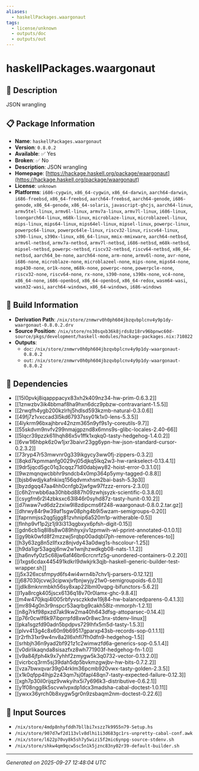 ```yaml
---
aliases:
  - haskellPackages.waargonaut
tags:
  - license/unknown
  - outputs/doc
  - outputs/out
---
```


# haskellPackages.waargonaut

## 📝 Description

JSON wrangling

## 📋 Package Information

- **Name**: `haskellPackages.waargonaut`
- **Version**: `0.8.0.2`
- **Available**: ✅ Yes
- **Broken**: ✅ No
- **Description**: JSON wrangling
- **Homepage**: [https://hackage.haskell.org/package/waargonaut](https://hackage.haskell.org/package/waargonaut)
- **License**: `unknown`
- **Platforms**: `i686-cygwin`, `x86_64-cygwin`, `x86_64-darwin`, `aarch64-darwin`, `i686-freebsd`, `x86_64-freebsd`, `aarch64-freebsd`, `aarch64-genode`, `i686-genode`, `x86_64-genode`, `x86_64-solaris`, `javascript-ghcjs`, `aarch64-linux`, `armv5tel-linux`, `armv6l-linux`, `armv7a-linux`, `armv7l-linux`, `i686-linux`, `loongarch64-linux`, `m68k-linux`, `microblaze-linux`, `microblazeel-linux`, `mips-linux`, `mips64-linux`, `mips64el-linux`, `mipsel-linux`, `powerpc-linux`, `powerpc64-linux`, `powerpc64le-linux`, `riscv32-linux`, `riscv64-linux`, `s390-linux`, `s390x-linux`, `x86_64-linux`, `mmix-mmixware`, `aarch64-netbsd`, `armv6l-netbsd`, `armv7a-netbsd`, `armv7l-netbsd`, `i686-netbsd`, `m68k-netbsd`, `mipsel-netbsd`, `powerpc-netbsd`, `riscv32-netbsd`, `riscv64-netbsd`, `x86_64-netbsd`, `aarch64_be-none`, `aarch64-none`, `arm-none`, `armv6l-none`, `avr-none`, `i686-none`, `microblaze-none`, `microblazeel-none`, `mips-none`, `mips64-none`, `msp430-none`, `or1k-none`, `m68k-none`, `powerpc-none`, `powerpcle-none`, `riscv32-none`, `riscv64-none`, `rx-none`, `s390-none`, `s390x-none`, `vc4-none`, `x86_64-none`, `i686-openbsd`, `x86_64-openbsd`, `x86_64-redox`, `wasm64-wasi`, `wasm32-wasi`, `aarch64-windows`, `x86_64-windows`, `i686-windows`

## 🔧 Build Information

- **Derivation Path**: `/nix/store/znmwrv0h0ph604jbzqvbplcnv4y9p1dy-waargonaut-0.8.0.2.drv`
- **Source Position**: `/nix/store/ns30sqxb36k8jrds8z18rv96bpnwc60d-source/pkgs/development/haskell-modules/hackage-packages.nix:710822`
- **Outputs**:
  - `doc`:  `/nix/store/znmwrv0h0ph604jbzqvbplcnv4y9p1dy-waargonaut-0.8.0.2`
  - `out`:  `/nix/store/znmwrv0h0ph604jbzqvbplcnv4y9p1dy-waargonaut-0.8.0.2`

## 🔗 Dependencies

- [[15l0pvkj8iqapppacyx83xh2k409nz34-hw-prim-0.6.3.2]]
- [[1znwzbv3ik4bbmaf8ha9hxn6dcz9pbzw-contravariant-1.5.5]]
- [[2rwqfh4ygb200kzlrhj5hdlsd593kzmb-natural-0.3.0.6]]
- [[49fj7z1vxccad3l5kd67937ssy01k1x0-lens-5.3.5]]
- [[4lykrm96bxajhbrv42nzm365n9yf9s1y-coreutils-9.7]]
- [[55skdvm9nvfv299nmajgpznd8x6mns9s-glibc-locales-2.40-66]]
- [[5lqcr39pzzk61lhqh86x5v1ffk1xqkq0-tasty-hedgehog-1.4.0.2]]
- [[6vw1l6hbpk6z0w1jxr3baivr23gg6ypn-hw-json-standard-cursor-0.2.3.2]]
- [[73ryp47r53mwvnr0g339ikgycy3ww0fj-zippers-0.3.2]]
- [[8qkd7kpmmanfg0029vj05djkq5lkq2w3-hw-rankselect-0.13.4.1]]
- [[9dr5jqcd5gc01q3cqqz71dl0dabjwy82-hoist-error-0.3.1.0]]
- [[9wzmqnqwcbbhr9sndcb4x0mp364p5ymy-tagged-0.8.8]]
- [[bjsb6wdjykafnkixq156qdvmxhsm2bai-bash-5.3p3]]
- [[byzdgqq47aa4hh0cnfgb2jwfgw97fzzz-errors-2.3.0]]
- [[c6h2rrwbb6aa30hbbd887h09zwhjsyzk-scientific-0.3.8.0]]
- [[csygfm6r2l4zbksxc63l846r0syhd87z-tasty-hunit-0.10.2]]
- [[d7iwaw7vd6dz2zxiw9l8zdipcms6f248-waargonaut-0.8.0.2.tar.gz]]
- [[dhrwy84r9w39af1sgw08phg4b9i5wzam-semigroups-0.20]]
- [[faprnmjss2qg5jgg81zvhnip6a520m1p-witherable-0.5]]
- [[flnhp9vf1p2jz1j93i313qgbxyx6pfsh-digit-0.15]]
- [[gdn6cb1iq8l8s8w089hhyxjiv1zpmwih-wl-pprint-annotated-0.1.0.1]]
- [[gy9bk0wfd8f2mzzwj5rqbp00adqbl7ph-remove-references-to]]
- [[h3y63zg8n5zllfxxz8njvdy43a0dwg1s-hscolour-1.25]]
- [[h9da1igr53agqj6nw2w1wnjhzwdkgb08-nats-1.1.2]]
- [[ha6nvfy0z5c68jw6af46br6crcnrfz5g-unordered-containers-0.2.20]]
- [[i1xgs6cdax445491kdkrl9dwkjrk3qjb-haskell-generic-builder-test-wrapper.sh]]
- [[j5x326xcsfmpyd6fs4wi4wrn4b7chv1j-parsers-0.12.12]]
- [[j687030jcvwj3cipwxjvfbnjwyjy21w0-semigroupoids-6.0.1]]
- [[jdlk8mknrmbkh56sy8xap22lbml0vqpg-bifunctors-5.6.2]]
- [[l1ya8rcgk405jscx6136q18v70r0lamx-ghc-9.8.4]]
- [[m4w470jkqi4l005rbfyvsczkkdw19j84-hw-balancedparens-0.4.1.3]]
- [[mr894g0n3r9nspcr53aqrbg9cakh58lz-mmorph-1.2.1]]
- [[n8g7rkf98pxzd7ak9kw2ma40h643dfsg-attoparsec-0.14.4]]
- [[p76r0cwlf6k97ibprrpfd8xw0r8wc3nx-stdenv-linux]]
- [[pka1sgzfd90adn5bpdpvs729lhfx5m5d-tasty-1.5.3]]
- [[plvv413g4c8x60n9b69517gparxp43sb-records-sop-0.1.1.1]]
- [[r2rfh31xr9w4nv8a2ll6xhfl7fh0dfn9-hedgehog-1.5]]
- [[srhbjh36n9yad2bf921z1c2wimwzfd6a-generics-sop-0.5.1.4]]
- [[v0dirlikaqnda8sisazfxz8wh771903f-hedgehog-fn-1.0]]
- [[v9a84jfph4k9x7yhhf2zmygw5k3q0732-vector-0.13.2.0]]
- [[vicrbcq3rm5sj39dah5dp5bvkmzgwjbv-hw-bits-0.7.2.2]]
- [[vza7bwxqvar39g04rklm36pcmb920vwx-tasty-golden-2.3.5]]
- [[x1k0qfpp4lhjp2z43qm7sj0fapl48qn7-tasty-expected-failure-0.12.3]]
- [[xgh7p30il0rijqz9vwkyihx5i7y696k3-distributive-0.6.2.1]]
- [[y1f08ngg8k5scvwlvpxdp1dcx3madsha-cabal-doctest-1.0.11]]
- [[ywxx36yrch0b8xygw5gr0n9zsbaqm2nm-doctest-0.22.6]]

## 📁 Input Sources

- `/nix/store/4mdp8nhyfddh7bllbi7xszz7k9955n79-Setup.hs`
- `/nix/store/907d7wf2d113vlv8dlhi1i3d683gc1rs-unpretty-cabal-conf.awk`
- `/nix/store/l622p70vy8k5sh7y5wizi5f2mic6ynpg-source-stdenv.sh`
- `/nix/store/shkw4qm9qcw5sc5n1k5jznc83ny02r39-default-builder.sh`

---
*Generated on 2025-09-27 12:48:04 UTC*
